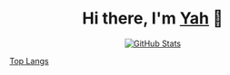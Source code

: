 <p>
  <h1 align="center">
    <b>Hi there, I'm <a href="https://singularpoint.cc">Yah</a> 👋</b>
  </h1>
</p>

<p align="center">
  <a href="https://github.com/wangxiaoerYah">
    <img alt="GitHub Stats" src="https://github-readme-stats.vercel.app/api?username=wangxiaoerYah&count_private=true&show_icons=true&theme=radical" />
    </a>
</p>

[Top Langs](https://github-readme-stats.vercel.app/api/top-langs/?username=wangxiaoerYah&layout=compact)